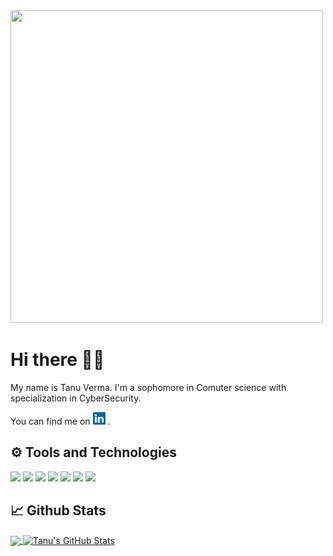 <img src="tanu1.gif" height="500px" width="500px">

# Hi there 👋🏻   
My name is Tanu Verma. I'm a sophomore in Comuter science with specialization in CyberSecurity. 

You can find me on [<img src="linkedin-icon-2.svg" height=20px width=20px>][2] .

## ⚙ Tools and Technologies
![](https://img.shields.io/badge/OS-Windows-informational?style=flat&logo=windows&logoColor=white&color=2bbc8a)
![](https://img.shields.io/badge/OS-Linux-informational?style=flat&logo=linux&logoColor=white&color=2bbc8a)
![](https://img.shields.io/badge/Editor-SublimeText-informational?style=flat&sublimetext=<LOGO_NAME>&logoColor=white&color=2bbc8a)
![](https://img.shields.io/badge/Editor-VSCode-informational?style=flat&logo=vscode&logoColor=white&color=2bbc8a)
![](https://img.shields.io/badge/Code-Java-informational?style=flat&logo=java&logoColor=white&color=2bbc8a)
![](https://img.shields.io/badge/Code-Python-informational?style=flat&logo=python&logoColor=white&color=2bbc8a)
![](https://img.shields.io/badge/Code-C/C++-informational?style=flat&logo=c&logoColor=white&color=2bbc8a)

## 📈 Github Stats
<a href="https://github.com/vermatanu/vermatanu">
  <img align="center" src="https://github-readme-stats.vercel.app/api/top-langs/?username=vermatanu&title_color=ffffff&text_color=c9cacc&icon_color=2bbc8a&bg_color=1d1f21" />
</a>
<a href="https://github.com/vermatanu/vermatanu">
  <img align="center" src="https://github-readme-stats.vercel.app/api?username=vermatanu&show_icons=true&line_height=27&count_private=true&title_color=ffffff&text_color=c9cacc&icon_color=2bbc8a&bg_color=1d1f21" alt="Tanu's GitHub Stats" />
</a>



<!-- Links to your social media accounts -->

[2]: https://www.linkedin.com/in/tanu-verma-853010191/

